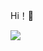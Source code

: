 Hi！🤭



![](https://raw.githubusercontent.com/C2yb8er/C2yb8er/main/assets/github-contribution-grid-snake.svg)              
